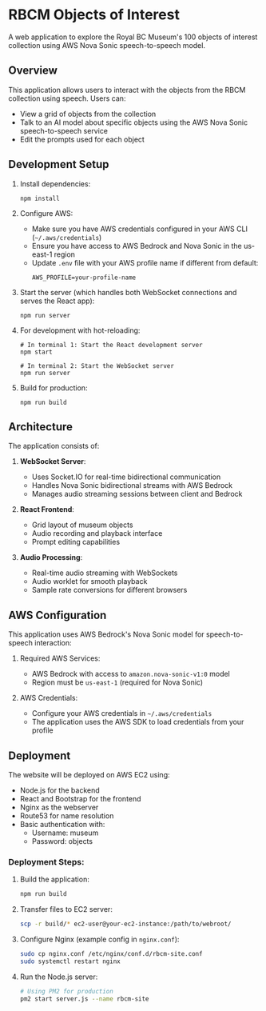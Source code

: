 # RBCM Objects of Interest

A web application to explore the Royal BC Museum's 100 objects of interest collection using AWS Nova Sonic speech-to-speech model.

## Overview

This application allows users to interact with the objects from the RBCM collection using speech. Users can:

- View a grid of objects from the collection
- Talk to an AI model about specific objects using the AWS Nova Sonic speech-to-speech service
- Edit the prompts used for each object

## Development Setup

1. Install dependencies:
   ```
   npm install
   ```

2. Configure AWS:
   - Make sure you have AWS credentials configured in your AWS CLI (`~/.aws/credentials`)
   - Ensure you have access to AWS Bedrock and Nova Sonic in the us-east-1 region
   - Update `.env` file with your AWS profile name if different from default:
     ```
     AWS_PROFILE=your-profile-name
     ```

3. Start the server (which handles both WebSocket connections and serves the React app):
   ```
   npm run server
   ```

4. For development with hot-reloading:
   ```
   # In terminal 1: Start the React development server
   npm start
   
   # In terminal 2: Start the WebSocket server
   npm run server
   ```

5. Build for production:
   ```
   npm run build
   ```

## Architecture

The application consists of:

1. **WebSocket Server**: 
   - Uses Socket.IO for real-time bidirectional communication
   - Handles Nova Sonic bidirectional streams with AWS Bedrock
   - Manages audio streaming sessions between client and Bedrock

2. **React Frontend**:
   - Grid layout of museum objects
   - Audio recording and playback interface
   - Prompt editing capabilities

3. **Audio Processing**:
   - Real-time audio streaming with WebSockets
   - Audio worklet for smooth playback
   - Sample rate conversions for different browsers

## AWS Configuration

This application uses AWS Bedrock's Nova Sonic model for speech-to-speech interaction:

1. Required AWS Services:
   - AWS Bedrock with access to `amazon.nova-sonic-v1:0` model
   - Region must be `us-east-1` (required for Nova Sonic)

2. AWS Credentials:
   - Configure your AWS credentials in `~/.aws/credentials`
   - The application uses the AWS SDK to load credentials from your profile

## Deployment

The website will be deployed on AWS EC2 using:
- Node.js for the backend
- React and Bootstrap for the frontend
- Nginx as the webserver
- Route53 for name resolution
- Basic authentication with:
  - Username: museum
  - Password: objects

### Deployment Steps:

1. Build the application:
   ```bash
   npm run build
   ```

2. Transfer files to EC2 server:
   ```bash
   scp -r build/* ec2-user@your-ec2-instance:/path/to/webroot/
   ```

3. Configure Nginx (example config in `nginx.conf`):
   ```bash
   sudo cp nginx.conf /etc/nginx/conf.d/rbcm-site.conf
   sudo systemctl restart nginx
   ```

4. Run the Node.js server:
   ```bash
   # Using PM2 for production
   pm2 start server.js --name rbcm-site
   ```